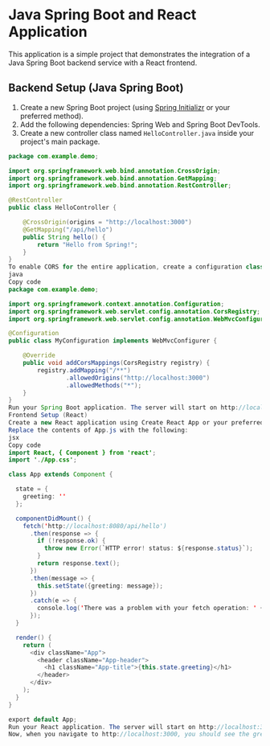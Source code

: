 # Java Spring Boot and React Application

This application is a simple project that demonstrates the integration of a Java Spring Boot backend service with a React frontend.

## Backend Setup (Java Spring Boot)

1. Create a new Spring Boot project (using [Spring Initializr](https://start.spring.io/) or your preferred method).
2. Add the following dependencies: Spring Web and Spring Boot DevTools.
3. Create a new controller class named `HelloController.java` inside your project's main package.

```java
package com.example.demo;

import org.springframework.web.bind.annotation.CrossOrigin;
import org.springframework.web.bind.annotation.GetMapping;
import org.springframework.web.bind.annotation.RestController;

@RestController
public class HelloController {

    @CrossOrigin(origins = "http://localhost:3000")
    @GetMapping("/api/hello")
    public String hello() {
        return "Hello from Spring!";
    }
}
To enable CORS for the entire application, create a configuration class named MyConfiguration.java in your project's main package.
java
Copy code
package com.example.demo;

import org.springframework.context.annotation.Configuration;
import org.springframework.web.servlet.config.annotation.CorsRegistry;
import org.springframework.web.servlet.config.annotation.WebMvcConfigurer;

@Configuration
public class MyConfiguration implements WebMvcConfigurer {

    @Override
    public void addCorsMappings(CorsRegistry registry) {
        registry.addMapping("/**")
                .allowedOrigins("http://localhost:3000")
                .allowedMethods("*");
    }
}
Run your Spring Boot application. The server will start on http://localhost:8080.
Frontend Setup (React)
Create a new React application using Create React App or your preferred method.
Replace the contents of App.js with the following:
jsx
Copy code
import React, { Component } from 'react';
import './App.css';

class App extends Component {

  state = {
    greeting: ''
  };

  componentDidMount() {
    fetch('http://localhost:8080/api/hello')
      .then(response => {
        if (!response.ok) {
          throw new Error(`HTTP error! status: ${response.status}`);
        }
        return response.text();
      })
      .then(message => {
        this.setState({greeting: message});
      })
      .catch(e => {
        console.log('There was a problem with your fetch operation: ' + e.message);
      });
  }

  render() {
    return (
      <div className="App">
        <header className="App-header">
          <h1 className="App-title">{this.state.greeting}</h1>
        </header>
      </div>
    );
  }
}

export default App;
Run your React application. The server will start on http://localhost:3000.
Now, when you navigate to http://localhost:3000, you should see the greeting message from the Spring Boot application displayed on the page.